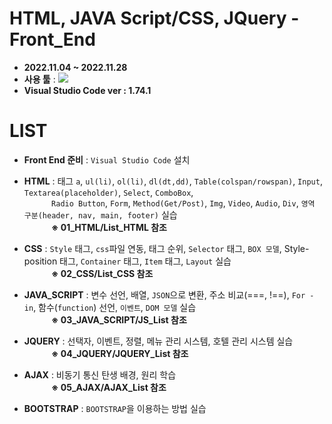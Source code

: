 # HTML, JAVA Script/CSS, JQuery - Front_End 
- __2022.11.04 ~ 2022.11.28__
- __사용 툴__ : <img src="https://img.shields.io/badge/Visual Studio Code-5C2D91?style=flat&logo=Visual Studio Code&logoColor=white"/>
- __Visual Studio Code ver : 1.74.1__

# LIST
- __Front End 준비__ : `Visual Studio Code` 설치

- __HTML__ : 태그 `a`, `ul(li)`, `ol(li)`, `dl(dt,dd)`, `Table(colspan/rowspan)`, `Input`, 
            `Textarea(placeholder)`, `Select`, `ComboBox`, 
            <br/>&nbsp;&nbsp;&nbsp;&nbsp;&nbsp;&nbsp;&nbsp;&nbsp;&nbsp;&nbsp;
            `Radio Button`, `Form`, `Method(Get/Post)`, `Img`, `Video`, `Audio`, `Div`, 
            `영역 구분(header, nav, main, footer)` 실습
            <br/>&nbsp;&nbsp;&nbsp;&nbsp;&nbsp;&nbsp;&nbsp;&nbsp;&nbsp;&nbsp;
            __※ 01_HTML/List_HTML 참조__

- __CSS__ : `Style` 태그, `css`파일 연동, 태그 순위, `Selector` 태그, `BOX 모델`, 
            Style-position 태그, `Container` 태그, `Item` 태그, `Layout` 실습
            <br/>&nbsp;&nbsp;&nbsp;&nbsp;&nbsp;&nbsp;&nbsp;&nbsp;&nbsp;&nbsp;
            __※ 02_CSS/List_CSS 참조__

- __JAVA_SCRIPT__ : 변수 선언, 배열, `JSON`으로 변환, 주소 비교(===, !==), `For - in`, 
            함수(`function`) 선언, `이벤트`, `DOM 모델` 실습
            <br/>&nbsp;&nbsp;&nbsp;&nbsp;&nbsp;&nbsp;&nbsp;&nbsp;&nbsp;&nbsp;
            __※ 03_JAVA_SCRIPT/JS_List 참조__

- __JQUERY__ : 선택자, 이벤트, 정렬, 메뉴 관리 시스템, 호텔 관리 시스템 실습
            <br/>&nbsp;&nbsp;&nbsp;&nbsp;&nbsp;&nbsp;&nbsp;&nbsp;&nbsp;&nbsp;
            __※ 04_JQUERY/JQUERY_List 참조__

- __AJAX__ : 비동기 통신 탄생 배경, 원리 학습
            <br/>&nbsp;&nbsp;&nbsp;&nbsp;&nbsp;&nbsp;&nbsp;&nbsp;&nbsp;&nbsp;
            __※ 05_AJAX/AJAX_List 참조__

- __BOOTSTRAP__ : `BOOTSTRAP`을 이용하는 방법 실습